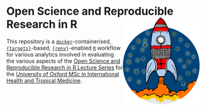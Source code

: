 
<!-- README.md is generated from README.Rmd. Please edit that file -->

# Open Science and Reproducible Research in R <img src="https://raw.githubusercontent.com/OxfordIHTM/open-reproducible-science/main/images/oxford_codehub.png" width="200px" align="right" />

<!-- badges: start -->
<!-- badges: end -->

This repository is a
[`docker`](https://www.docker.com/get-started)-containerised,
[`{targets}`](https://docs.ropensci.org/targets/)-based,
[`{renv}`](https://rstudio.github.io/renv/articles/renv.html)-enabled
[`R`](https://cran.r-project.org/) workflow for various analytics
involved in evaluating the various aspects of the [Open Science and
Reproducible Research in R Lecture
Series](https://oxford-ihtm.io/open-reproducible-science/) for the
[University of Oxford MSc in International Health and Tropical
Medicine](https://www.ox.ac.uk/admissions/graduate/courses/msc-international-health-and-tropical-medicine).
